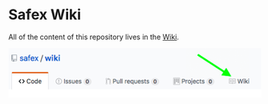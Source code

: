 # Safex Wiki

All of the content of this repository lives in the
[Wiki](https://github.com/safex/wiki/wiki).

[![Screenshot](screenshot.png)](https://github.com/safex/wiki/wiki)

